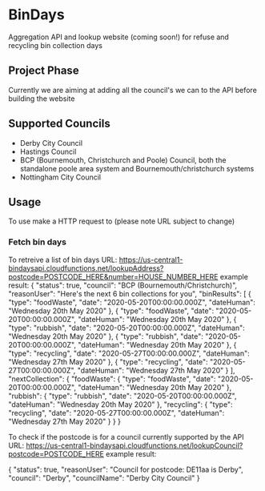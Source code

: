 # BinDays
Aggregation API and lookup website (coming soon!) for refuse and recycling bin collection days

## Project Phase
Currently we are aiming at adding all the council's we can to the API before building the website

## Supported Councils
* Derby City Council
* Hastings Council
* BCP (Bournemouth, Christchurch and Poole) Council, both the standalone poole area system and Bournemouth/christchurch systems 
* Nottingham City Council

## Usage
To use make a HTTP request to (please note URL subject to change)

### Fetch bin days
To retreive a list of bin days
URL: https://us-central1-bindaysapi.cloudfunctions.net/lookupAddress?postcode=POSTCODE_HERE&number=HOUSE_NUMBER_HERE
example result: 
{
  "status": true,
  "council": "BCP (Bournemouth/Christchurch)",
  "reasonUser": "Here's the next 6 bin collections for you",
  "binResults": [
    {
      "type": "foodWaste",
      "date": "2020-05-20T00:00:00.000Z",
      "dateHuman": "Wednesday 20th May 2020"
    },
    {
      "type": "foodWaste",
      "date": "2020-05-20T00:00:00.000Z",
      "dateHuman": "Wednesday 20th May 2020"
    },
    {
      "type": "rubbish",
      "date": "2020-05-20T00:00:00.000Z",
      "dateHuman": "Wednesday 20th May 2020"
    },
    {
      "type": "rubbish",
      "date": "2020-05-20T00:00:00.000Z",
      "dateHuman": "Wednesday 20th May 2020"
    },
    {
      "type": "recycling",
      "date": "2020-05-27T00:00:00.000Z",
      "dateHuman": "Wednesday 27th May 2020"
    },
    {
      "type": "recycling",
      "date": "2020-05-27T00:00:00.000Z",
      "dateHuman": "Wednesday 27th May 2020"
    }
  ],
  "nextCollection": {
    "foodWaste": {
      "type": "foodWaste",
      "date": "2020-05-20T00:00:00.000Z",
      "dateHuman": "Wednesday 20th May 2020"
    },
    "rubbish": {
      "type": "rubbish",
      "date": "2020-05-20T00:00:00.000Z",
      "dateHuman": "Wednesday 20th May 2020"
    },
    "recycling": {
      "type": "recycling",
      "date": "2020-05-27T00:00:00.000Z",
      "dateHuman": "Wednesday 27th May 2020"
    }
  }
}



To check if the postcode is for a council currently supported by the API
URL: https://us-central1-bindaysapi.cloudfunctions.net/lookupCouncil?postcode=POSTCODE_HERE
example result: 

{
  "status": true,
  "reasonUser": "Council for postcode: DE11aa is Derby",
  "council": "Derby",
  "councilName": "Derby City Council"
}

